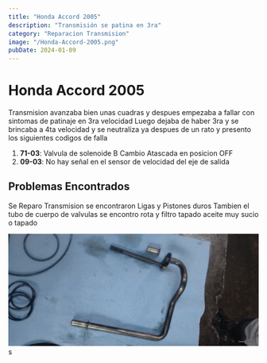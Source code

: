 ```yaml
---
title: "Honda Accord 2005"
description: "Transmisión se patina en 3ra"
category: "Reparacion Transmision" 
image: "/Honda-Accord-2005.png"
pubDate: 2024-01-09
---
```


# Honda Accord 2005

Transmision avanzaba bien unas cuadras y despues empezaba a fallar con sintomas de patinaje en 3ra velocidad 
Luego dejaba de haber 3ra y se brincaba a 4ta velocidad y se neutraliza ya despues de un rato y presento los 
siguientes codigos de falla


1. **71-03**: Valvula de solenoide B Cambio Atascada en posicion OFF
2. **09-03**: No hay señal en el sensor de velocidad del eje de salida

## Problemas Encontrados

Se Reparo Transmision se encontraron Ligas y Pistones duros Tambien el tubo de cuerpo de valvulas se encontro rota y filtro tapado aceite muy sucio o tapado

![Carter](../../assets/asian/honda/accord/tubo-roto.jpg)s